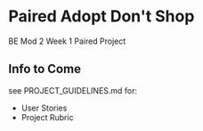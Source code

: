 # Paired Adopt Don't Shop
BE Mod 2 Week 1 Paired Project

## Info to Come  
see PROJECT_GUIDELINES.md for:
* User Stories
* Project Rubric

